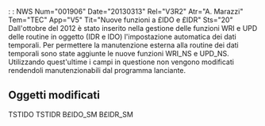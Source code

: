  :  : NWS Num="001906" Date="20130313" Rel="V3R2" Atr="A. Marazzi" Tem="TEC" App="V5" Tit="Nuove funzioni a £IDO e £IDR" Sts="20"
Dall'ottobre del 2012 è stato inserito nella gestione delle funzioni WRI e UPD delle routine in oggetto (IDR e IDO) l'impostazione automatica dei dati temporali.
Per permettere la manutenzione esterna alla routine dei dati temporali sono state aggiunte le nuove funzioni WRI_NS e UPD_NS.
Utilizzando quest'ultime i campi in questione non vengono modificati rendendoli manutenzionabili dal
programma lanciante.

Oggetti modificati
------------------
TSTIDO
TSTIDR
B£IDO_SM
B£IDR_SM
